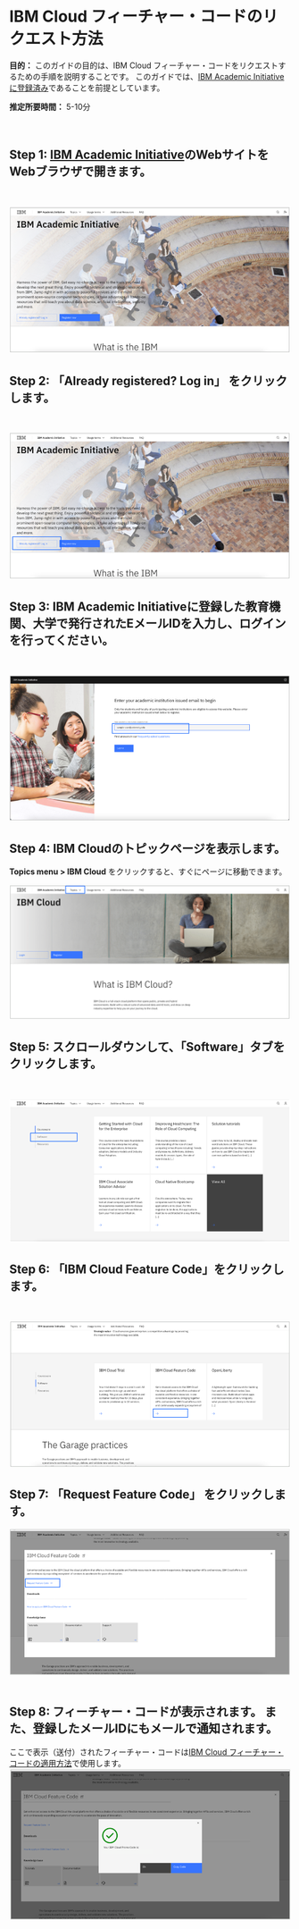 
# IBM Cloud フィーチャー・コードのリクエスト方法

**目的：** このガイドの目的は、IBM Cloud フィーチャー・コードをリクエストするための手順を説明することです。 このガイドでは、[IBM Academic Initiativeに登録済み](/academic-initiative/how-to/How-to-register-with-the-IBM-Academic-Initiative/readme-ja.md)であることを前提としています。

**推定所要時間：** 5-10分

 
## Step 1: [IBM Academic Initiative](https://ibm.com/academic)のWebサイトをWebブラウザで開きます。
<br />

![Step 1](images/step1.png) 

## Step 2: 「**Already registered? Log in**」 をクリックします。
<br />

![Step 2](images/step2.png) 
 
## Step 3: IBM Academic Initiativeに登録した教育機関、大学で発行されたEメールIDを入力し、ログインを行ってください。
<br />

![Step 3](images/step3.png)  

## Step 4: IBM Cloudのトピックページを表示します。

**Topics menu > IBM Cloud** をクリックすると、すぐにページに移動できます。
<br />

![Step 4](images/step4.png)  

## Step 5: スクロールダウンして、「**Software**」タブをクリックします。
<br />

![Step 5](images/step5.png)  
 
## Step 6: 「**IBM Cloud Feature Code**」をクリックします。
<br />

![Step 6](images/step6.png)  

## Step 7: 「**Request Feature Code**」 をクリックします。
![Step 7](images/step7.png)    
 
## Step 8: フィーチャー・コードが表示されます。 また、登録したメールIDにもメールで通知されます。

ここで表示（送付）されたフィーチャー・コードは[IBM Cloud フィーチャー・コードの適用方法](/academic-initiative/how-to/How-to-apply-an-IBM-Cloud-Feature-Code/readme-ja.md)で使用します。
<br />
![Step 8](images/step8.png)